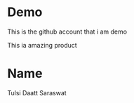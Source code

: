 # Demo
This is the github account that i am demo

This ia amazing product
# Name
Tulsi Daatt Saraswat

